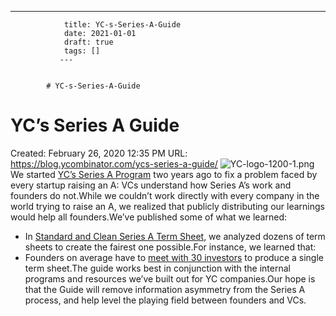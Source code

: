 ---
                title: YC-s-Series-A-Guide
                date: 2021-01-01    
                draft: true
                tags: []
               ---


            # YC-s-Series-A-Guide

# YC’s Series A Guide
Created: February 26, 2020 12:35 PM
URL: https://blog.ycombinator.com/ycs-series-a-guide/
![YC-logo-1200-1.png](YC%E2%80%99s%20Series%20A%20Guide%20dfb2ef71cfb9490e932414037a59cf82/YC-logo-1200-1.png)
We started [YC’s Series A Program](https://blog.ycombinator.com/yc-series-a-program/) two years ago to fix a problem faced by every startup raising an A: VCs understand how Series A’s work and founders do not.While we couldn’t work directly with every company in the world trying to raise an A, we realized that publicly distributing our learnings would help all founders.We’ve published some of what we learned:
- In [Standard and Clean Series A Term Sheet](https://blog.ycombinator.com/a-standard-and-clean-series-a-term-sheet/), we analyzed dozens of term sheets to create the fairest one possible.For instance, we learned that:
- Founders on average have to [meet with 30 investors](https://www.ycombinator.com/resources/the-series-a-fundraising-process) to produce a single term sheet.The guide works best in conjunction with the internal programs and resources we’ve built out for YC companies.Our hope is that the Guide will remove information asymmetry from the Series A process, and help level the playing field between founders and VCs.